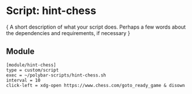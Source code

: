 # Script: hint-chess

{ A short description of what your script does. Perhaps a few words about the dependencies and requirements, if necessary }


## Module

```
[module/hint-chess]
type = custom/script
exec = ~/polybar-scripts/hint-chess.sh
interval = 10
click-left = xdg-open https://www.chess.com/goto_ready_game & disown
```

